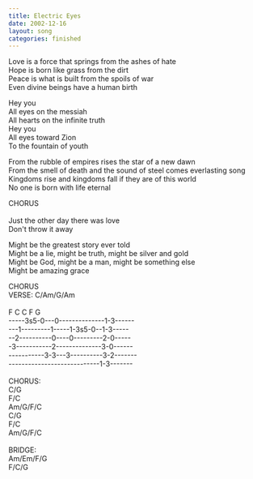 ```yaml
---
title: Electric Eyes
date: 2002-12-16
layout: song
categories: finished
---
```

Love is a force that springs from the ashes of hate  
Hope is born like grass from the dirt  
Peace is what is built from the spoils of war  
Even divine beings have a human birth

<div class="chorus">
  Hey you<br/>
  All eyes on the messiah<br/>
  All hearts on the infinite truth<br/>
  Hey you<br/>
  All eyes toward Zion<br/>
  To the fountain of youth
</div>

From the rubble of empires rises the star of a new dawn  
From the smell of death and the sound of steel comes everlasting song  
Kingdoms rise and kingdoms fall if they are of this world  
No one is born with life eternal

<div class="chorus">
  CHORUS<br/>
  <br/>
  Just the other day there was love<br/>
  Don't throw it away
</div>

Might be the greatest story ever told  
Might be a lie, might be truth, might be silver and gold  
Might be God, might be a man, might be something else  
Might be amazing grace

<div class="chorus">CHORUS</div>
<div class="chords">
  VERSE: C/Am/G/Am<br/>
  <br/>
   F C C F G<br/>
  -----3s5-0---0--------------1-3------<br/>
  ---1---------1-----1-3s5-0--1-3-----<br/>
  --2----------0----0---------2-0-----<br/>
  -3-----------2--------------3-0------<br/>
  -----------3-3---3----------3-2-------<br/>
  ----------------------------1-3-------<br/>
  <br/>
  CHORUS:<br/>
  C/G<br/>
  F/C<br/>
  Am/G/F/C<br/>
  C/G<br/>
  F/C<br/>
  Am/G/F/C<br/>
  <br/>
  BRIDGE:<br/>
  Am/Em/F/G<br/>
  F/C/G
</div>
